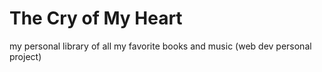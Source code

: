 # The Cry of My Heart
my personal library of all my favorite books and music (web dev personal project)
